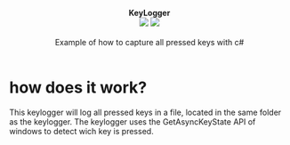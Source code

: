<p align="center">
  <b>KeyLogger</b>
  <br/>
  <img src="https://img.shields.io/badge/License-WTFPL-blue.svg">
  <img src="https://img.shields.io/badge/version-1.0.0-blue.svg">
  <br/>
  <br/>
  <a>Example of how to capture all pressed keys with c#<a/>
  <br/><br/>
</p>
  
# how does it work?
This keylogger will log all pressed keys in a file, located in the same folder as the keylogger.
The keylogger uses the GetAsyncKeyState API of windows to detect wich key is pressed.
